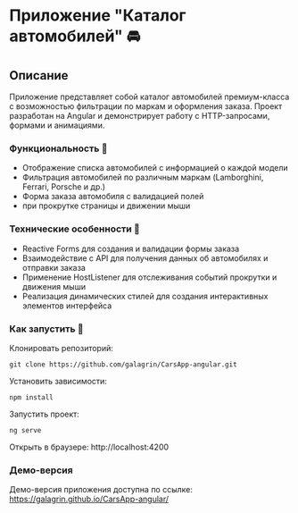 # Приложение "Каталог автомобилей" 🚘
## Описание

Приложение представляет собой каталог автомобилей премиум-класса с возможностью фильтрации по маркам и оформления заказа. Проект разработан на Angular и демонстрирует работу с HTTP-запросами, формами и анимациями.

### Функциональность :red_car:

- Отображение списка автомобилей с информацией о каждой модели
- Фильтрация автомобилей по различным маркам (Lamborghini, Ferrari, Porsche и др.)
- Форма заказа автомобиля с валидацией полей
- при прокрутке страницы и движении мыши

### Технические особенности :blue_car:

-  Reactive Forms для создания и валидации формы заказа
- Взаимодействие с API для получения данных об автомобилях и отправки заказа
- Применение HostListener для отслеживания событий прокрутки и движения мыши
- Реализация динамических стилей для создания интерактивных элементов интерфейса

### Как запустить 🚧 	

Клонировать репозиторий: 
```
git clone https://github.com/galagrin/CarsApp-angular.git
```
Установить зависимости: 
```
npm install
```
Запустить проект: 
```
ng serve
```
Открыть в браузере: http://localhost:4200

### Демо-версия

Демо-версия приложения доступна по ссылке: https://galagrin.github.io/CarsApp-angular/
